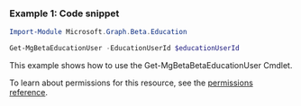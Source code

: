 ### Example 1: Code snippet

```powershellImport-Module Microsoft.Graph.Beta.Education

Get-MgBetaEducationUser -EducationUserId $educationUserId
```
This example shows how to use the Get-MgBetaBetaEducationUser Cmdlet.
To learn about permissions for this resource, see the [permissions reference](/graph/permissions-reference).

